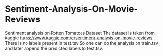 # Sentiment-Analysis-On-Movie-Reviews
Sentiment analysis on Rotten Tomatoes Dataset
The dataset is taken from kaggle https://www.kaggle.com/c/sentiment-analysis-on-movie-reviews
There is no labels present in test.tsv
So one can do the analysis on train.tsv and later append the predicted labels to test.tsv.
